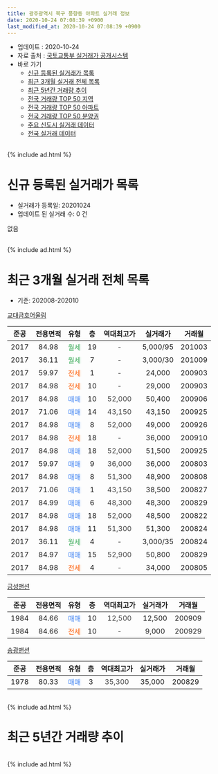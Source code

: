 ```yaml
---
title: 광주광역시 북구 풍향동 아파트 실거래 정보
date: 2020-10-24 07:08:39 +0900
last_modified_at: 2020-10-24 07:08:39 +0900
---
```


* 업데이트 : 2020-10-24
* 자료 출처 : [국토교통부 실거래가 공개시스템](http://rt.molit.go.kr)
* 바로 가기
    * [신규 등록된 실거래가 목록](#신규-등록된-실거래가-목록)
    * [최근 3개월 실거래 전체 목록](#최근-3개월-실거래-전체-목록)
    * [최근 5년간 거래량 추이](#최근-5년간-거래량-추이)
    * [전국 거래량 TOP 50 지역](https://inasie.github.io/apt-trade-info/최근-3개월-전국에서-가장-거래가-많이-발생한-지역)
    * [전국 거래량 TOP 50 아파트](https://inasie.github.io/apt-trade-info/최근-3개월-전국에서-가장-거래가-많이-발생한-아파트)
    * [전국 거래량 TOP 50 분양권](https://inasie.github.io/apt-trade-info/최근-3개월-전국에서-가장-거래가-많이-발생한-분양권)
    * [주요 신도시 실거래 데이터](https://inasie.github.io/apt-trade-info/주요-신도시)
    * [전국 실거래 데이터](https://inasie.github.io/apt-trade-info/전국)
<br>
{% include ad.html %}
<br>

# 신규 등록된 실거래가 목록
* 실거래가 등록일: 20201024
* 업데이트 된 실거래 수: 0 건

없음

<br>
{% include ad.html %}
<br>

# 최근 3개월 실거래 전체 목록
* 기준: 202008-202010


[교대금호어울림](https://search.naver.com/search.naver?query=%EA%B4%91%EC%A3%BC%EA%B4%91%EC%97%AD%EC%8B%9C+%EB%B6%81%EA%B5%AC+%ED%92%8D%ED%96%A5%EB%8F%99+%EA%B5%90%EB%8C%80%EA%B8%88%ED%98%B8%EC%96%B4%EC%9A%B8%EB%A6%BC)

|준공|전용면적|유형|층|역대최고가|실거래가|거래월|
|:---:|:---:|:---:|:---:|:---:|:---:|:---:|
|2017|84.98|<span style="color:#34a853">월세</span>|19|<span style="color:#444444">-</span>|5,000/95|201003|
|2017|36.11|<span style="color:#34a853">월세</span>|7|<span style="color:#444444">-</span>|3,000/30|201009|
|2017|59.97|<span style="color:#ff5a00">전세</span>|1|<span style="color:#444444">-</span>|24,000|200903|
|2017|84.98|<span style="color:#ff5a00">전세</span>|10|<span style="color:#444444">-</span>|29,000|200903|
|2017|84.98|<span style="color:#4285f3">매매</span>|10|<span style="color:#444444">52,000</span>|50,400|200906|
|2017|71.06|<span style="color:#4285f3">매매</span>|14|<span style="color:#444444">43,150</span>|43,150|200925|
|2017|84.98|<span style="color:#4285f3">매매</span>|8|<span style="color:#444444">52,000</span>|49,000|200926|
|2017|84.98|<span style="color:#ff5a00">전세</span>|18|<span style="color:#444444">-</span>|36,000|200910|
|2017|84.98|<span style="color:#4285f3">매매</span>|18|<span style="color:#444444">52,000</span>|51,500|200925|
|2017|59.97|<span style="color:#4285f3">매매</span>|9|<span style="color:#444444">36,000</span>|36,000|200803|
|2017|84.98|<span style="color:#4285f3">매매</span>|8|<span style="color:#444444">51,300</span>|48,900|200808|
|2017|71.06|<span style="color:#4285f3">매매</span>|1|<span style="color:#444444">43,150</span>|38,500|200827|
|2017|84.99|<span style="color:#4285f3">매매</span>|6|<span style="color:#444444">48,300</span>|48,300|200829|
|2017|84.98|<span style="color:#4285f3">매매</span>|18|<span style="color:#444444">52,000</span>|48,500|200822|
|2017|84.98|<span style="color:#4285f3">매매</span>|11|<span style="color:#444444">51,300</span>|51,300|200824|
|2017|36.11|<span style="color:#34a853">월세</span>|4|<span style="color:#444444">-</span>|3,000/35|200824|
|2017|84.97|<span style="color:#4285f3">매매</span>|15|<span style="color:#444444">52,900</span>|50,800|200829|
|2017|84.98|<span style="color:#ff5a00">전세</span>|4|<span style="color:#444444">-</span>|34,000|200805|

[금성맨션](https://search.naver.com/search.naver?query=%EA%B4%91%EC%A3%BC%EA%B4%91%EC%97%AD%EC%8B%9C+%EB%B6%81%EA%B5%AC+%ED%92%8D%ED%96%A5%EB%8F%99+%EA%B8%88%EC%84%B1%EB%A7%A8%EC%85%98)

|준공|전용면적|유형|층|역대최고가|실거래가|거래월|
|:---:|:---:|:---:|:---:|:---:|:---:|:---:|
|1984|84.66|<span style="color:#4285f3">매매</span>|10|<span style="color:#444444">12,500</span>|12,500|200909|
|1984|84.66|<span style="color:#ff5a00">전세</span>|10|<span style="color:#444444">-</span>|9,000|200929|

[송광맨션](https://search.naver.com/search.naver?query=%EA%B4%91%EC%A3%BC%EA%B4%91%EC%97%AD%EC%8B%9C+%EB%B6%81%EA%B5%AC+%ED%92%8D%ED%96%A5%EB%8F%99+%EC%86%A1%EA%B4%91%EB%A7%A8%EC%85%98)

|준공|전용면적|유형|층|역대최고가|실거래가|거래월|
|:---:|:---:|:---:|:---:|:---:|:---:|:---:|
|1978|80.33|<span style="color:#4285f3">매매</span>|3|<span style="color:#444444">35,300</span>|35,000|200829|


<br>
{% include ad.html %}
<br>

# 최근 5년간 거래량 추이


<div style="width:100%;">
    <canvas id="deal_progress" height="200"></canvas>
</div>

<script>
new Chart(document.getElementById("deal_progress"), {
    type: 'line',
    data: {
        labels: ['201510','201511','201512','201601','201602','201603','201604','201605','201606','201607','201608','201609','201610','201611','201612','201701','201702','201703','201704','201705','201706','201707','201708','201709','201710','201711','201712','201801','201802','201803','201804','201805','201806','201807','201808','201809','201810','201811','201812','201901','201902','201903','201904','201905','201906','201907','201908','201909','201910','201911','201912','202001','202002','202003','202004','202005','202006','202007','202008','202009','202010'],
        datasets: [{
            label: '매매',
            pointRadius: 1,
            data: [1, 3, 0, 0, 0, 2, 2, 0, 0, 0, 0, 1, 0, 1, 1, 3, 2, 1, 2, 0, 1, 0, 16, 16, 4, 1, 1, 2, 2, 1, 1, 3, 2, 5, 2, 3, 1, 1, 1, 5, 3, 5, 6, 6, 6, 9, 7, 8, 3, 15, 12, 15, 18, 2, 4, 3, 9, 9, 8, 5, 0],
            borderColor: "rgba(255, 201, 14, 1)",
            backgroundColor: "rgba(255, 201, 14, 0.5)",
            fill: false,
            lineTension: 0
        },{
            label: '전월세',
            pointRadius: 1,
            data: [0, 1, 0, 0, 0, 0, 0, 0, 0, 0, 0, 0, 0, 0, 1, 4, 21, 30, 36, 20, 13, 8, 5, 3, 11, 12, 18, 8, 2, 3, 1, 1, 3, 4, 3, 6, 3, 4, 4, 5, 5, 10, 22, 15, 5, 2, 4, 8, 7, 13, 13, 3, 13, 1, 3, 4, 0, 5, 2, 4, 2],
            borderColor: "rgba(0, 141, 185, 1)",
            backgroundColor: "rgba(0, 141, 185, 0.5)",
            fill: false,
            lineTension: 0
        }
        ]
    },
    options: {
        responsive: true,
        title: {
            display: false
        },
        tooltips: {
            mode: 'index',
            intersect: false
        },
        hover: {
            mode: 'nearest',
            intersect: true
        },
        scales: {
            xAxes: [{
                display: true,
                scaleLabel: {
                    display: true,
                    labelString: '년/월'
                }
            }],
            yAxes: [{
                display: true,
                ticks: {
                    suggestedMin: 0,
                },
                scaleLabel: {
                    display: true,
                    labelString: '실거래 수'
                }
            }]
        }
    }
});

</script>


<br>
{% include ad.html %}
<br>

